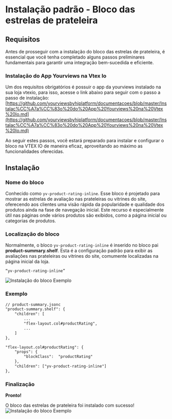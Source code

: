 # Instalação padrão - Bloco das estrelas de prateleira
## Requisitos
Antes de prosseguir com a instalação do bloco das estrelas de prateleira, é essencial que você tenha completado alguns passos preliminares fundamentais para garantir uma integração bem-sucedida e eficiente.


 ### Instalação do App Yourviews na Vtex Io

Um dos requisitos obrigatórios é possuir o app da yourviews instalado na sua loja vtexio, para isso, acesse o link abaixo para seguir com o passo a passo de instalação:  [https://github.com/yourviewsbyhiplatform/documentacoes/blob/master/Instalac%CC%A7a%CC%83o%20do%20App%20Yourviews%20na%20Vtex%20Io.md](https://github.com/yourviewsbyhiplatform/documentacoes/blob/master/Instalac%CC%A7a%CC%83o%20do%20App%20Yourviews%20na%20Vtex%20Io.md)

Ao seguir estes passos, você estará preparado para instalar e configurar o bloco na VTEX IO de maneira eficaz, aproveitando ao máximo as funcionalidades oferecidas.
   ## Instalação
   ### Nome do bloco
 Conhecido como `yv-product-rating-inline`. Esse bloco é projetado para mostrar as estrelas de avaliação nas prateleiras ou vitrines do site, oferecendo aos clientes uma visão rápida da popularidade e qualidade dos produtos ainda na fase de navegação inicial. Este recurso é especialmente útil nas páginas onde vários produtos são exibidos, como a página inicial ou categorias de produtos.
 ### Localização do bloco
 Normalmente, o bloco `yv-product-rating-inline` é inserido no bloco pai **product-summary.shelf**. Esta é a configuração padrão para exibir as avaliações nas prateleiras ou vitrines do site, comumente localizadas na página inicial da loja.
 

    “yv-product-rating-inline”
![Instalação do bloco Exemplo](https://i.imgur.com/JM8IKqI.png)
### Exemplo
```diff
// product-summary.jsonc
"product-summary.shelf": {
	"children": [
		...
		"flex-layout.col#productRating",
		...
	]
},

"flex-layout.col#productRating": {
	"props": {
		"blockClass":  "productRating"
	},
	"children": ["yv-product-rating-inline"]
},
```
### Finalização
**Pronto!**

O bloco das estrelas de prateleira foi instalado com sucesso!
![Instalação do bloco Exemplo](https://imgur.com/7LVKo8H.png)
<!--stackedit_data:
eyJoaXN0b3J5IjpbLTMzMDAxNzU2NSwtODQ0NTA2MjJdfQ==
-->